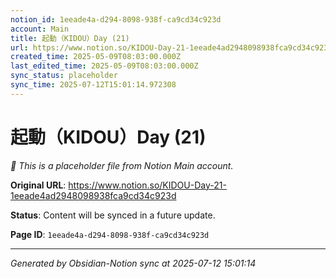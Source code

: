 ```yaml
---
notion_id: 1eeade4a-d294-8098-938f-ca9cd34c923d
account: Main
title: 起動（KIDOU）Day (21)
url: https://www.notion.so/KIDOU-Day-21-1eeade4ad2948098938fca9cd34c923d
created_time: 2025-05-09T08:03:00.000Z
last_edited_time: 2025-05-09T08:03:00.000Z
sync_status: placeholder
sync_time: 2025-07-12T15:01:14.972308
---
```


# 起動（KIDOU）Day (21)

*🔄 This is a placeholder file from Notion Main account.*

**Original URL**: https://www.notion.so/KIDOU-Day-21-1eeade4ad2948098938fca9cd34c923d

**Status**: Content will be synced in a future update.

**Page ID**: `1eeade4a-d294-8098-938f-ca9cd34c923d`

---

*Generated by Obsidian-Notion sync at 2025-07-12 15:01:14*
